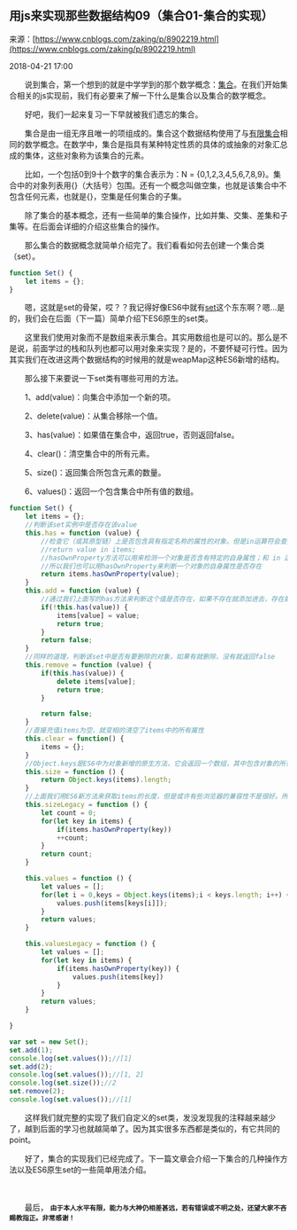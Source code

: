 ## 用js来实现那些数据结构09（集合01-集合的实现）

来源：[https://www.cnblogs.com/zaking/p/8902219.html](https://www.cnblogs.com/zaking/p/8902219.html)

2018-04-21 17:00

　　说到集合，第一个想到的就是中学学到的那个数学概念：[集合][100]。在我们开始集合相关的js实现前，我们有必要来了解一下什么是集合以及集合的数学概念。

　　好吧，我们一起来复习一下早就被我们遗忘的集合。

　　集合是由一组无序且唯一的项组成的。集合这个数据结构使用了与[有限集合][101]相同的数学概念。在数学中，集合是指具有某种特定性质的具体的或抽象的对象汇总成的集体，这些对象称为该集合的元素。

　　比如，一个包括0到9十个数字的集合表示为：N = {0,1,2,3,4,5,6,7,8,9}。集合中的对象列表用{}（大括号）包围。还有一个概念叫做空集，也就是该集合中不包含任何元素，也就是{}，空集是任何集合的子集。

　　除了集合的基本概念，还有一些简单的集合操作，比如并集、交集、差集和子集等。在后面会详细的介绍这些集合的操作。

　　那么集合的数据概念就简单介绍完了。我们看看如何去创建一个集合类（set）。


```js
function Set() {
    let items = {};
}
```



　　嗯，这就是set的骨架，哎？？我记得好像ES6中就有[set][102]这个东东啊？嗯...是的，我们会在后面（下一篇）简单介绍下ES6原生的set类。

　　这里我们使用对象而不是数组来表示集合。其实用数组也是可以的。那么是不是说，前面学过的栈和队列也都可以用对象来实现？是的，不要怀疑可行性。因为其实我们在改进这两个数据结构的时候用的就是weapMap这种ES6新增的结构。

　　那么接下来要说一下set类有哪些可用的方法。

　　1、add(value)：向集合中添加一个新的项。

　　2、delete(value)：从集合移除一个值。

　　3、has(value)：如果值在集合中，返回true，否则返回false。

　　4、clear()：清空集合中的所有元素。

　　5、size()：返回集合所包含元素的数量。

　　6、values()：返回一个包含集合中所有值的数组。


```js
function Set() {
    let items = {};
    //判断该set实例中是否存在该value
    this.has = function (value) {
        //检查它（或其原型链）上是否包含具有指定名称的属性的对象。但是in运算符会查找其原型链上的属性。所以我们用下面的方法更好
        //return value in items;
        //hasOwnProperty方法可以用来检测一个对象是否含有特定的自身属性；和 in 运算符不同，该方法会忽略掉那些从原型链上继承到的属性。
        //所以我们也可以用hasOwnProperty来判断一个对象的自身属性是否存在
        return items.hasOwnProperty(value);
    }
    this.add = function (value) {
        //通过我们上面写的has方法来判断这个值是否存在，如果不存在就添加进去，存在就返回false
        if(!this.has(value)) {
            items[value] = value;
            return true;
        }
        return false;
    }
    //同样的道理，判断该set中是否有要删除的对象，如果有就删除，没有就返回false
    this.remove = function (value) {
        if(this.has(value)) {
            delete items[value];
            return true;
        }

        return false;
    }
    //直接充值items为空，就变相的清空了items中的所有属性
    this.clear = function() {
        items = {};
    }
    //Object.keys是ES6中为对象新增的原生方法，它会返回一个数组，其中包含对象的所有元素，这样我们就可以获取其元素的个数了。
    this.size = function () {
        return Object.keys(items).length;
    }
    //上面我们用ES6新方法来获取items的长度，但是或许有些浏览器的兼容性不是很好。所以我们也可以用循环遍历计数的方式来完成这个功能
    this.sizeLegacy = function () {
        let count = 0;
        for(let key in items) {
            if(items.hasOwnProperty(key))
            ++count;
        }
        return count;
    }

    this.values = function () {
        let values = [];
        for(let i = 0,keys = Object.keys(items);i < keys.length; i++) {
            values.push(items[keys[i]]);
        }
        return values;
    }

    this.valuesLegacy = function () {
        let values = [];
        for(let key in items) {
            if(items.hasOwnProperty(key)) {
                values.push(items[key])
            }
        }
        return values;
    }

}

var set = new Set();
set.add(1);
console.log(set.values());//[1]
set.add(2);
console.log(set.values());//[1, 2]
console.log(set.size());//2
set.remove(2);
console.log(set.values());//[1]
```



　　这样我们就完整的实现了我们自定义的set类，发没发现我的注释越来越少了，越到后面的学习也就越简单了。因为其实很多东西都是类似的，有它共同的point。

　　好了，集合的实现我们已经完成了。下一篇文章会介绍一下集合的几种操作方法以及ES6原生set的一些简单用法介绍。

　　

　　最后， **`由于本人水平有限，能力与大神仍相差甚远，若有错误或不明之处，还望大家不吝赐教指正。非常感谢！`** 

[100]: https://baike.baidu.com/item/%E9%9B%86%E5%90%88/2908117?fr=aladdin
[101]: https://baike.baidu.com/item/%E6%9C%89%E9%99%90%E9%9B%86%E5%90%88/9275995?fr=aladdin
[102]: http://es6.ruanyifeng.com/#docs/set-map#Set